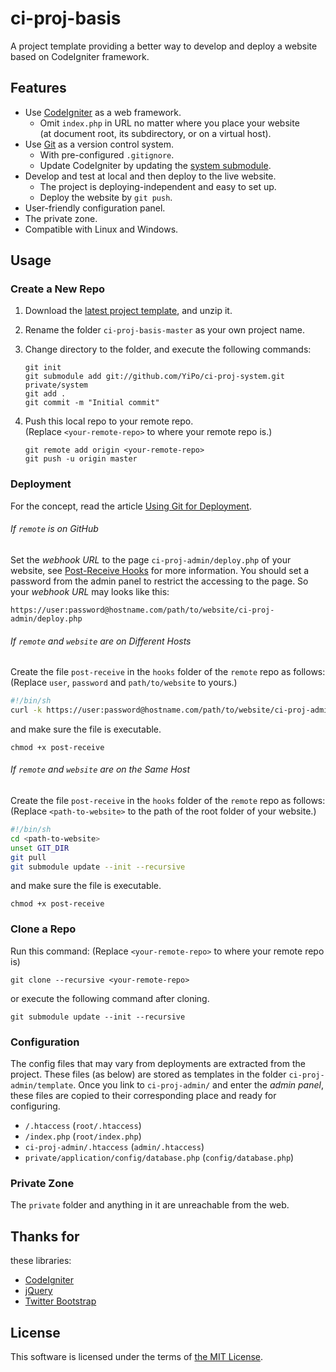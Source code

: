 
# ci-proj-basis

A project template providing a better way to develop and deploy a website based on CodeIgniter framework.

## Features

* Use [CodeIgniter](http://ellislab.com/codeigniter) as a web framework.
	- Omit `index.php` in URL no matter where you place your website  
	(at document root, its subdirectory, or on a virtual host).
* Use [Git](http://git-scm.com/) as a version control system.
	- With pre-configured `.gitignore`.
	- Update CodeIgniter by updating the [system submodule](https://github.com/YiPo/ci-proj-system).
* Develop and test at local and then deploy to the live website.
	- The project is deploying-independent and easy to set up.
	- Deploy the website by `git push`.
* User-friendly configuration panel.
* The private zone.
* Compatible with Linux and Windows.

## Usage

### Create a New Repo

1. Download the [latest project template](https://github.com/YiPo/ci-proj-basis/archive/master.zip), and unzip it.

2. Rename the folder `ci-proj-basis-master` as your own project name.

3. Change directory to the folder, and execute the following commands:

	```
	git init
	git submodule add git://github.com/YiPo/ci-proj-system.git private/system
	git add .
	git commit -m "Initial commit"
	```

4. Push this local repo to your remote repo.  
(Replace `<your-remote-repo>` to where your remote repo is.)

	```
	git remote add origin <your-remote-repo>
	git push -u origin master
	```

### Deployment

For the concept, read the article [Using Git for Deployment](http://danbarber.me/using-git-for-deployment/).

###### If `remote` is on GitHub

Set the *webhook URL* to the page `ci-proj-admin/deploy.php` of your website, see [Post-Receive Hooks](https://help.github.com/articles/post-receive-hooks) for more information. You should set a password from the admin panel to restrict the accessing to the page. So your *webhook URL* may looks like this:

```
https://user:password@hostname.com/path/to/website/ci-proj-admin/deploy.php
```

###### If `remote` and `website` are on Different Hosts

Create the file `post-receive` in the `hooks` folder of the `remote` repo as follows:  
(Replace `user`, `password` and `path/to/website` to yours.)

```sh
#!/bin/sh
curl -k https://user:password@hostname.com/path/to/website/ci-proj-admin/deploy.php
```

and make sure the file is executable.

```
chmod +x post-receive
```

###### If `remote` and `website` are on the Same Host

Create the file `post-receive` in the `hooks` folder of the `remote` repo as follows:  
(Replace `<path-to-website>` to the path of the root folder of your website.)

```sh
#!/bin/sh
cd <path-to-website>
unset GIT_DIR
git pull
git submodule update --init --recursive
```

and make sure the file is executable.

```
chmod +x post-receive
```

### Clone a Repo

Run this command: (Replace `<your-remote-repo>` to where your remote repo is)

```
git clone --recursive <your-remote-repo>
```

or execute the following command after cloning.

```
git submodule update --init --recursive
```

### Configuration

The config files that may vary from deployments are extracted from the project. These files (as below) are stored as templates in the folder `ci-proj-admin/template`. Once you link to `ci-proj-admin/` and enter the *admin panel*, these files are copied to their corresponding place and ready for configuring.

- `/.htaccess` (`root/.htaccess`)
- `/index.php` (`root/index.php`)
- `ci-proj-admin/.htaccess` (`admin/.htaccess`)
- `private/application/config/database.php` (`config/database.php`)

### Private Zone

The `private` folder and anything in it are unreachable from the web.

## Thanks for

these libraries:

* [CodeIgniter](http://ellislab.com/codeigniter)
* [jQuery](http://jquery.com/)
* [Twitter Bootstrap](http://twitter.github.io/bootstrap/)

## License

This software is licensed under the terms of [the MIT License](https://github.com/YiPo/ci-proj-basis/blob/master/LICENSE.md).


